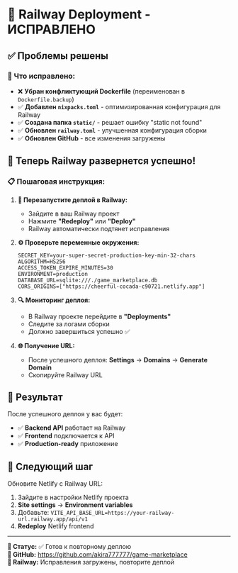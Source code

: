 # 🚀 Railway Deployment - ИСПРАВЛЕНО

## ✅ Проблемы решены

### 🔧 Что исправлено:
- ❌ **Убран конфликтующий Dockerfile** (переименован в `Dockerfile.backup`)
- ✅ **Добавлен `nixpacks.toml`** - оптимизированная конфигурация для Railway
- ✅ **Создана папка `static/`** - решает ошибку "static not found"
- ✅ **Обновлен `railway.toml`** - улучшенная конфигурация сборки
- ✅ **Обновлен GitHub** - все изменения загружены

## 🎯 Теперь Railway развернется успешно!

### 📋 Пошаговая инструкция:

1. **🔄 Перезапустите деплой в Railway:**
   - Зайдите в ваш Railway проект
   - Нажмите **"Redeploy"** или **"Deploy"**
   - Railway автоматически подтянет исправления

2. **⚙️ Проверьте переменные окружения:**
   ```env
   SECRET_KEY=your-super-secret-production-key-min-32-chars
   ALGORITHM=HS256
   ACCESS_TOKEN_EXPIRE_MINUTES=30
   ENVIRONMENT=production
   DATABASE_URL=sqlite:///./game_marketplace.db
   CORS_ORIGINS=["https://cheerful-cocada-c90721.netlify.app"]
   ```

3. **🔍 Мониторинг деплоя:**
   - В Railway проекте перейдите в **"Deployments"**
   - Следите за логами сборки
   - Должно завершиться успешно ✅

4. **🌐 Получение URL:**
   - После успешного деплоя: **Settings** → **Domains** → **Generate Domain**
   - Скопируйте Railway URL

## 🎉 Результат

После успешного деплоя у вас будет:
- ✅ **Backend API** работает на Railway
- ✅ **Frontend** подключается к API
- ✅ **Production-ready** приложение

## 🔄 Следующий шаг

Обновите Netlify с Railway URL:
1. Зайдите в настройки Netlify проекта
2. **Site settings** → **Environment variables**
3. Добавьте: `VITE_API_BASE_URL=https://your-railway-url.railway.app/api/v1`
4. **Redeploy** Netlify frontend

---

**📍 Статус:** ✅ Готов к повторному деплою  
**🔗 GitHub:** https://github.com/akira777777/game-marketplace  
**🚀 Railway:** Исправления загружены, повторите деплой